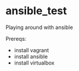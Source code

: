 # ansible_test
Playing around with ansible

Prereqs:
- install vagrant
- install ansible
- install virtualbox
